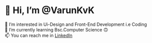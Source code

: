 <h1> 👋 Hi, I’m <b>@VarunKvK</b> </h1>
👀 I’m interested in Ui-Design and Front-End Development i.e Coding<br>
🌱 I’m currently learning Bsc.Computer Science 🙃<br>
📫 You can reach me in <a href="https://rb.gy/arzrri">LinkedIn</a>

<!---
VarunKvK/VarunKvK is a ✨ special ✨ repository because its `README.md` (this file) appears on your GitHub profile.
You can click the Preview link to take a look at your changes.
--->
